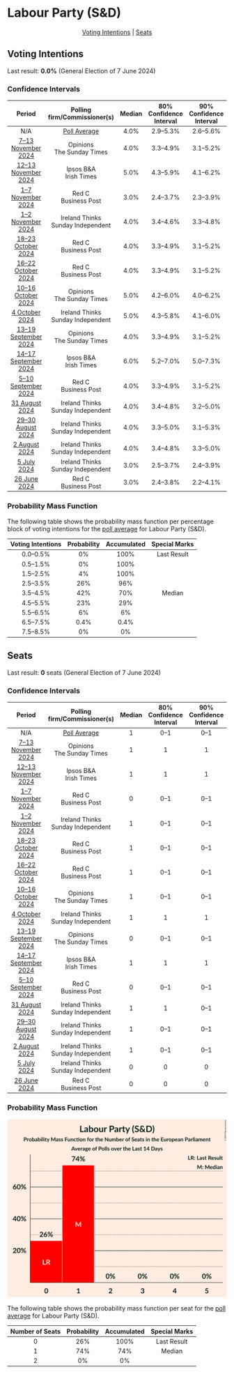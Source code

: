 # Labour Party (S&D)

<p align="center"><a href="#voting-intentions">Voting Intentions</a> | <a href="#seats">Seats</a></p>

## Voting Intentions

Last result: **0.0%** (General Election of 7 June 2024)

### Confidence Intervals

| Period     | Polling firm/Commissioner(s) | Median | 80% Confidence Interval | 90% Confidence Interval | 95% Confidence Interval | 99% Confidence Interval |
|:----------:|:----------------:|:-----------:|:-----------------------:|:-----------------------:|:-----------------------:|:-----------------------:|
| N/A | [Poll Average](average.html) | 4.0% | 2.9–5.3% | 2.6–5.6% | 2.4–5.9% | 2.1–6.5% |
| [7–13 November 2024](2024-11-13-Opinions.html) | Opinions <br> The Sunday Times | 4.0% | 3.3–4.9% | 3.1–5.2% | 2.9–5.4% | 2.7–5.9% |
| [12–13 November 2024](2024-11-13-IpsosBA.html) | Ipsos B&A <br> Irish Times | 5.0% | 4.3–5.9% | 4.1–6.2% | 3.9–6.4% | 3.6–6.8% |
| [1–7 November 2024](2024-11-07-RedC.html) | Red C <br> Business Post | 3.0% | 2.4–3.7% | 2.3–3.9% | 2.1–4.1% | 1.9–4.5% |
| [1–2 November 2024](2024-11-02-IrelandThinks.html) | Ireland Thinks <br> Sunday Independent | 4.0% | 3.4–4.6% | 3.3–4.8% | 3.2–5.0% | 2.9–5.3% |
| [18–23 October 2024](2024-10-23-RedC.html) | Red C <br> Business Post | 4.0% | 3.3–4.9% | 3.1–5.2% | 2.9–5.4% | 2.6–5.9% |
| [16–22 October 2024](2024-10-22-RedC.html) | Red C <br> Business Post | 4.0% | 3.3–4.9% | 3.1–5.2% | 2.9–5.4% | 2.7–5.9% |
| [10–16 October 2024](2024-10-16-Opinions.html) | Opinions <br> The Sunday Times | 5.0% | 4.2–6.0% | 4.0–6.2% | 3.8–6.5% | 3.4–7.0% |
| [4 October 2024](2024-10-04-IrelandThinks.html) | Ireland Thinks <br> Sunday Independent | 5.0% | 4.3–5.8% | 4.1–6.0% | 3.9–6.2% | 3.6–6.6% |
| [13–19 September 2024](2024-09-19-Opinions.html) | Opinions <br> The Sunday Times | 4.0% | 3.3–4.9% | 3.1–5.2% | 2.9–5.4% | 2.7–5.9% |
| [14–17 September 2024](2024-09-17-IpsosBA.html) | Ipsos B&A <br> Irish Times | 6.0% | 5.2–7.0% | 5.0–7.3% | 4.8–7.5% | 4.4–8.0% |
| [5–10 September 2024](2024-09-10-RedC.html) | Red C <br> Business Post | 4.0% | 3.3–4.9% | 3.1–5.2% | 2.9–5.4% | 2.6–5.9% |
| [31 August 2024](2024-08-31-IrelandThinks.html) | Ireland Thinks <br> Sunday Independent | 4.0% | 3.4–4.8% | 3.2–5.0% | 3.1–5.2% | 2.8–5.5% |
| [29–30 August 2024](2024-08-30-IrelandThinks.html) | Ireland Thinks <br> Sunday Independent | 4.0% | 3.3–5.0% | 3.1–5.3% | 3.0–5.5% | 2.6–6.0% |
| [2 August 2024](2024-08-02-IrelandThinks.html) | Ireland Thinks <br> Sunday Independent | 4.0% | 3.4–4.8% | 3.3–5.0% | 3.1–5.2% | 2.9–5.6% |
| [5 July 2024](2024-07-05-IrelandThinks.html) | Ireland Thinks <br> Sunday Independent | 3.0% | 2.5–3.7% | 2.4–3.9% | 2.2–4.0% | 2.0–4.4% |
| [26 June 2024](2024-06-26-RedC.html) | Red C <br> Business Post | 3.0% | 2.4–3.8% | 2.2–4.1% | 2.1–4.3% | 1.9–4.7% |

### Probability Mass Function

The following table shows the probability mass function per percentage block of voting intentions for the [poll average](average.html) for Labour Party (S&D).

| Voting Intentions | Probability | Accumulated | Special Marks |
|:-----------------:|:-----------:|:-----------:|:-------------:|
| 0.0–0.5% | 0% | 100% | Last Result |
| 0.5–1.5% | 0% | 100% |  |
| 1.5–2.5% | 4% | 100% |  |
| 2.5–3.5% | 26% | 96% |  |
| 3.5–4.5% | 42% | 70% | Median |
| 4.5–5.5% | 23% | 29% |  |
| 5.5–6.5% | 6% | 6% |  |
| 6.5–7.5% | 0.4% | 0.4% |  |
| 7.5–8.5% | 0% | 0% |  |


## Seats

Last result: **0** seats (General Election of 7 June 2024)

### Confidence Intervals

| Period     | Polling firm/Commissioner(s) | Median | 80% Confidence Interval | 90% Confidence Interval | 95% Confidence Interval | 99% Confidence Interval |
|:----------:|:----------------:|:------:|:-----------------------:|:-----------------------:|:-----------------------:|:-----------------------:|
| N/A | [Poll Average](average.html) | 1 | 0–1 | 0–1 | 0–1 | 0–1 |
| [7–13 November 2024](2024-11-13-Opinions.html) | Opinions <br> The Sunday Times | 1 | 1 | 1 | 0–1 | 0–1 |
| [12–13 November 2024](2024-11-13-IpsosBA.html) | Ipsos B&A <br> Irish Times | 1 | 1 | 1 | 1 | 1 |
| [1–7 November 2024](2024-11-07-RedC.html) | Red C <br> Business Post | 0 | 0–1 | 0–1 | 0–1 | 0–1 |
| [1–2 November 2024](2024-11-02-IrelandThinks.html) | Ireland Thinks <br> Sunday Independent | 1 | 0–1 | 0–1 | 0–1 | 0–1 |
| [18–23 October 2024](2024-10-23-RedC.html) | Red C <br> Business Post | 1 | 0–1 | 0–1 | 0–1 | 0–1 |
| [16–22 October 2024](2024-10-22-RedC.html) | Red C <br> Business Post | 1 | 0–1 | 0–1 | 0–1 | 0–1 |
| [10–16 October 2024](2024-10-16-Opinions.html) | Opinions <br> The Sunday Times | 1 | 0–1 | 0–1 | 0–1 | 0–1 |
| [4 October 2024](2024-10-04-IrelandThinks.html) | Ireland Thinks <br> Sunday Independent | 1 | 1 | 1 | 0–1 | 0–1 |
| [13–19 September 2024](2024-09-19-Opinions.html) | Opinions <br> The Sunday Times | 0 | 0–1 | 0–1 | 0–1 | 0–1 |
| [14–17 September 2024](2024-09-17-IpsosBA.html) | Ipsos B&A <br> Irish Times | 1 | 1 | 1 | 1 | 1 |
| [5–10 September 2024](2024-09-10-RedC.html) | Red C <br> Business Post | 0 | 0–1 | 0–1 | 0–1 | 0–1 |
| [31 August 2024](2024-08-31-IrelandThinks.html) | Ireland Thinks <br> Sunday Independent | 1 | 1 | 0–1 | 0–1 | 0–1 |
| [29–30 August 2024](2024-08-30-IrelandThinks.html) | Ireland Thinks <br> Sunday Independent | 1 | 0–1 | 0–1 | 0–1 | 0–1 |
| [2 August 2024](2024-08-02-IrelandThinks.html) | Ireland Thinks <br> Sunday Independent | 1 | 0–1 | 0–1 | 0–1 | 0–1 |
| [5 July 2024](2024-07-05-IrelandThinks.html) | Ireland Thinks <br> Sunday Independent | 0 | 0 | 0 | 0 | 0–1 |
| [26 June 2024](2024-06-26-RedC.html) | Red C <br> Business Post | 0 | 0 | 0 | 0 | 0–1 |

### Probability Mass Function

![Graph with seats probability mass function not yet produced](average-seats-pmf-labourpartysd.png "Seats Probability Mass Function")

The following table shows the probability mass function per seat for the [poll average](average.html) for Labour Party (S&D).

| Number of Seats | Probability | Accumulated | Special Marks |
|:---------------:|:-----------:|:-----------:|:-------------:|
| 0 | 26% | 100% | Last Result |
| 1 | 74% | 74% | Median |
| 2 | 0% | 0% |  |



